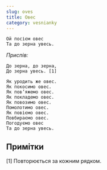 ```yaml
---
slug: oves
title: Овес
category: vesnianky
---
```

```
Ой посієм овес
Та до зерна увесь.
```

*Приспів:*

```
До зерна, до зерна,
До зерна увесь. [1]
```

```
Як уродить же овес.
Як покосимо овес.
Як пов’яжемо овес.
Як покладемо овес.
Як повозимо овес.
Помолотимо овес.
Як повіємо овес.
Повбираємо овес.
Погодуємо овес
Та до зерна увесь.
```

## Примітки

[1] Повторюється за кожним рядком.

